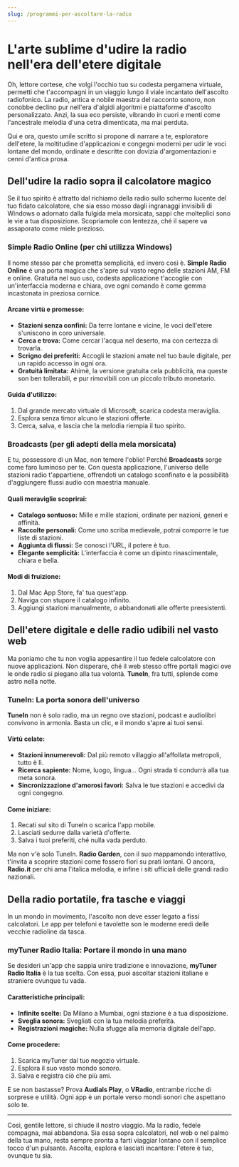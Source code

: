 ```yaml
---
slug: /programmi-per-ascoltare-la-radio
---
```


# L'arte sublime d'udire la radio nell'era dell'etere digitale

Oh, lettore cortese, che volgi l'occhio tuo su codesta pergamena virtuale, permetti che t'accompagni in un viaggio lungo il viale incantato dell'ascolto radiofonico. La radio, antica e nobile maestra del racconto sonoro, non conobbe declino pur nell'era d'algidi algoritmi e piattaforme d'ascolto personalizzato. Anzi, la sua eco persiste, vibrando in cuori e menti come l'ancestrale melodia d'una cetra dimenticata, ma mai perduta.

Qui e ora, questo umile scritto si propone di narrare a te, esploratore dell'etere, la moltitudine d'applicazioni e congegni moderni per udir le voci lontane del mondo, ordinate e descritte con dovizia d'argomentazioni e cenni d'antica prosa.

## Dell'udire la radio sopra il calcolatore magico

Se il tuo spirito è attratto dal richiamo della radio sullo schermo lucente del tuo fidato calcolatore, che sia esso mosso dagli ingranaggi invisibili di Windows o adornato dalla fulgida mela morsicata, sappi che molteplici sono le vie a tua disposizione. Scopriamole con lentezza, ché il sapere va assaporato come miele prezioso.

### Simple Radio Online (per chi utilizza Windows)

Il nome stesso par che prometta semplicità, ed invero così è. **Simple Radio Online** è una porta magica che s'apre sul vasto regno delle stazioni AM, FM e online. Gratuita nel suo uso, codesta applicazione t'accoglie con un'interfaccia moderna e chiara, ove ogni comando è come gemma incastonata in preziosa cornice.

#### Arcane virtù e promesse:
- **Stazioni senza confini:** Da terre lontane e vicine, le voci dell'etere s'uniscono in coro universale.
- **Cerca e trova:** Come cercar l'acqua nel deserto, ma con certezza di trovarla.
- **Scrigno dei preferiti:** Accogli le stazioni amate nel tuo baule digitale, per un rapido accesso in ogni ora.
- **Gratuità limitata:** Ahimè, la versione gratuita cela pubblicità, ma queste son ben tollerabili, e pur rimovibili con un piccolo tributo monetario.

#### Guida d'utilizzo:
1. Dal grande mercato virtuale di Microsoft, scarica codesta meraviglia.
2. Esplora senza timor alcuno le stazioni offerte.
3. Cerca, salva, e lascia che la melodia riempia il tuo spirito.

### Broadcasts (per gli adepti della mela morsicata)

E tu, possessore di un Mac, non temere l'oblio! Perché **Broadcasts** sorge come faro luminoso per te. Con questa applicazione, l'universo delle stazioni radio t'appartiene, offrendoti un catalogo sconfinato e la possibilità d'aggiungere flussi audio con maestria manuale.

#### Quali meraviglie scoprirai:
- **Catalogo sontuoso:** Mille e mille stazioni, ordinate per nazioni, generi e affinità.
- **Raccolte personali:** Come uno scriba medievale, potrai comporre le tue liste di stazioni.
- **Aggiunta di flussi:** Se conosci l'URL, il potere è tuo.
- **Elegante semplicità:** L'interfaccia è come un dipinto rinascimentale, chiara e bella.

#### Modi di fruizione:
1. Dal Mac App Store, fa' tua quest'app.
2. Naviga con stupore il catalogo infinito.
3. Aggiungi stazioni manualmente, o abbandonati alle offerte preesistenti.

## Dell'etere digitale e delle radio udibili nel vasto web

Ma poniamo che tu non voglia appesantire il tuo fedele calcolatore con nuove applicazioni. Non disperare, ché il web stesso offre portali magici ove le onde radio si piegano alla tua volontà. **TuneIn**, fra tutti, splende come astro nella notte.

### TuneIn: La porta sonora dell'universo

**TuneIn** non è solo radio, ma un regno ove stazioni, podcast e audiolibri convivono in armonia. Basta un clic, e il mondo s'apre ai tuoi sensi.

#### Virtù celate:
- **Stazioni innumerevoli:** Dal più remoto villaggio all'affollata metropoli, tutto è lì.
- **Ricerca sapiente:** Nome, luogo, lingua… Ogni strada ti condurrà alla tua meta sonora.
- **Sincronizzazione d'amorosi favori:** Salva le tue stazioni e accedivi da ogni congegno.

#### Come iniziare:
1. Recati sul sito di TuneIn o scarica l'app mobile.
2. Lasciati sedurre dalla varietà d'offerte.
3. Salva i tuoi preferiti, ché nulla vada perduto.

Ma non v'è solo TuneIn. **Radio Garden**, con il suo mappamondo interattivo, t'invita a scoprire stazioni come fossero fiori su prati lontani. O ancora, **Radio.it** per chi ama l'italica melodia, e infine i siti ufficiali delle grandi radio nazionali.

## Della radio portatile, fra tasche e viaggi

In un mondo in movimento, l'ascolto non deve esser legato a fissi calcolatori. Le app per telefoni e tavolette son le moderne eredi delle vecchie radioline da tasca.

### myTuner Radio Italia: Portare il mondo in una mano

Se desideri un'app che sappia unire tradizione e innovazione, **myTuner Radio Italia** è la tua scelta. Con essa, puoi ascoltar stazioni italiane e straniere ovunque tu vada.

#### Caratteristiche principali:
- **Infinite scelte:** Da Milano a Mumbai, ogni stazione è a tua disposizione.
- **Sveglia sonora:** Svegliati con la tua melodia preferita.
- **Registrazioni magiche:** Nulla sfugge alla memoria digitale dell'app.

#### Come procedere:
1. Scarica myTuner dal tuo negozio virtuale.
2. Esplora il suo vasto mondo sonoro.
3. Salva e registra ciò che più ami.

E se non bastasse? Prova **Audials Play**, o **VRadio**, entrambe ricche di sorprese e utilità. Ogni app è un portale verso mondi sonori che aspettano solo te.

---

Così, gentile lettore, si chiude il nostro viaggio. Ma la radio, fedele compagna, mai abbandona. Sia essa sopra calcolatori, nel web o nel palmo della tua mano, resta sempre pronta a farti viaggiar lontano con il semplice tocco d'un pulsante. Ascolta, esplora e lasciati incantare: l'etere è tuo, ovunque tu sia.
